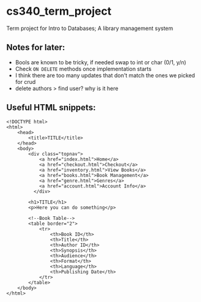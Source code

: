 # cs340_term_project
Term project for Intro to Databases; A library management system

## Notes for later:
- Bools are known to be tricky, if needed swap to int or char (0/1, y/n)
- Check `ON DELETE` methods once implementation starts
- I think there are too many updates that don't match the ones we picked for crud
- delete authors > find user? why is it here

## Useful HTML snippets:

```
<!DOCTYPE html>
<html>
    <head>
        <title>TITLE</title>
    </head>
    <body>
        <div class="topnav">
            <a href="index.html">Home</a>
            <a href="checkout.html">Checkout</a>
            <a href="inventory.html">View Books</a>
            <a href="books.html">Book Management</a>
            <a href="genre.html">Genres</a>
            <a href="account.html">Account Info</a>
          </div> 
        
        <h1>TITLE</h1>
        <p>Here you can do something</p>
        
        <!--Book Table-->
        <table border="2">
            <tr>
                <th>Book ID</th>
                <th>Title</th>
                <th>Author ID</th>
                <th>Synopsis</th>
                <th>Audience</th>
                <th>Format</th>
                <th>Language</th>
                <th>Publishing Date</th>
            </tr>
        </table>
    </body>
</html>

```